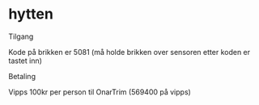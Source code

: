 # hytten

Tilgang

Kode på brikken er 5081 (må holde brikken over sensoren etter koden er tastet inn)

Betaling

Vipps 100kr per person til OnarTrim (569400 på vipps)

